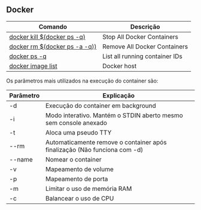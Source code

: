 ## Docker


| Comando| Descrição |
| ------ | ------ |
|[docker kill $(docker ps -q)]()| Stop All Docker Containers |
|[docker rm $(docker ps -a -q))]()| Remove All Docker Containers |
|[docker ps -q]()| List all running container IDs |
|[docker image list]()| Docker host |

Os parâmetros mais utilizados na execução do container são:

|Parâmetro | Explicação |
| ------ | ------ |
| -d |	Execução do container em background |
| -i |	Modo interativo. Mantém o STDIN aberto mesmo sem console anexado |
| -t |	Aloca uma pseudo TTY |
| --rm | Automaticamente remove o container após finalização (Não funciona com -d) |
| --name |	Nomear o container |
| -v |	Mapeamento de volume |
| -p |	Mapeamento de porta |
| -m | 	Limitar o uso de memória RAM |
| -c |	Balancear o uso de CPU |
